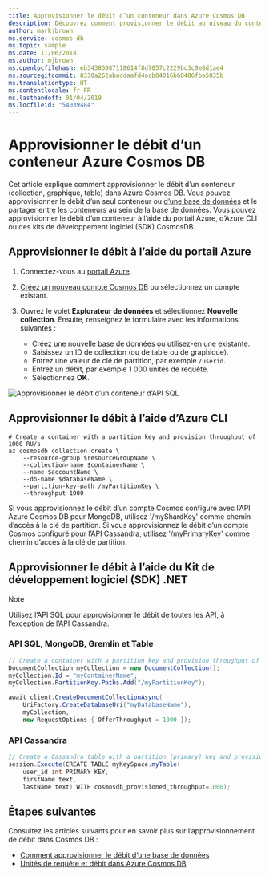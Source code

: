 ```yaml
---
title: Approvisionner le débit d’un conteneur dans Azure Cosmos DB
description: Découvrez comment provisionner le débit au niveau du conteneur dans Azure Cosmos DB
author: markjbrown
ms.service: cosmos-db
ms.topic: sample
ms.date: 11/06/2018
ms.author: mjbrown
ms.openlocfilehash: eb34385087118614f8d7057c2229bc3c9e8d1ae4
ms.sourcegitcommit: 8330a262abaddaafd4acb04016b68486fba5835b
ms.translationtype: HT
ms.contentlocale: fr-FR
ms.lasthandoff: 01/04/2019
ms.locfileid: "54039484"
---
```

# <a name="provision-throughput-for-an-azure-cosmos-db-container"></a>Approvisionner le débit d’un conteneur Azure Cosmos DB

Cet article explique comment approvisionner le débit d’un conteneur (collection, graphique, table) dans Azure Cosmos DB. Vous pouvez approvisionner le débit d’un seul conteneur ou [d’une base de données](how-to-provision-database-throughput.md) et le partager entre les conteneurs au sein de la base de données. Vous pouvez approvisionner le débit d’un conteneur à l’aide du portail Azure, d’Azure CLI ou des kits de développement logiciel (SDK) CosmosDB.

## <a name="provision-throughput-using-azure-portal"></a>Approvisionner le débit à l’aide du portail Azure

1. Connectez-vous au [portail Azure](https://portal.azure.com/).

1. [Créez un nouveau compte Cosmos DB](create-sql-api-dotnet.md#create-a-database-account) ou sélectionnez un compte existant.

1. Ouvrez le volet **Explorateur de données** et sélectionnez **Nouvelle collection**. Ensuite, renseignez le formulaire avec les informations suivantes :

   * Créez une nouvelle base de données ou utilisez-en une existante.
   * Saisissez un ID de collection (ou de table ou de graphique).
   * Entrez une valeur de clé de partition, par exemple `/userid`.
   * Entrez un débit, par exemple 1 000 unités de requête.
   * Sélectionnez **OK**.

![Approvisionner le débit d’un conteneur d’API SQL](./media/how-to-provision-container-throughput/provision-container-throughput-portal-all-api.png)

## <a name="provision-throughput-using-azure-cli"></a>Approvisionner le débit à l’aide d’Azure CLI

```azurecli-interactive
# Create a container with a partition key and provision throughput of 1000 RU/s
az cosmosdb collection create \
    --resource-group $resourceGroupName \
    --collection-name $containerName \
    --name $accountName \
    --db-name $databaseName \
    --partition-key-path /myPartitionKey \
    --throughput 1000
```

Si vous approvisionnez le débit d’un compte Cosmos configuré avec l’API Azure Cosmos DB pour MongoDB, utilisez '/myShardKey' comme chemin d’accès à la clé de partition. Si vous approvisionnez le débit d’un compte Cosmos configuré pour l’API Cassandra, utilisez '/myPrimaryKey' comme chemin d’accès à la clé de partition.

## <a name="provision-throughput-using-net-sdk"></a>Approvisionner le débit à l’aide du Kit de développement logiciel (SDK) .NET

> [!Note]
> Utilisez l’API SQL pour approvisionner le débit de toutes les API, à l’exception de l’API Cassandra.

### <a id="dotnet-most"></a>API SQL, MongoDB, Gremlin et Table

```csharp
// Create a container with a partition key and provision throughput of 1000 RU/s
DocumentCollection myCollection = new DocumentCollection();
myCollection.Id = "myContainerName";
myCollection.PartitionKey.Paths.Add("/myPartitionKey");

await client.CreateDocumentCollectionAsync(
    UriFactory.CreateDatabaseUri("myDatabaseName"),
    myCollection,
    new RequestOptions { OfferThroughput = 1000 });
```

### <a id="dotnet-cassandra"></a>API Cassandra

```csharp
// Create a Cassandra table with a partition (primary) key and provision throughput of 1000 RU/s
session.Execute(CREATE TABLE myKeySpace.myTable(
    user_id int PRIMARY KEY,
    firstName text,
    lastName text) WITH cosmosdb_provisioned_throughput=1000);
```

## <a name="next-steps"></a>Étapes suivantes

Consultez les articles suivants pour en savoir plus sur l’approvisionnement de débit dans Cosmos DB :

* [Comment approvisionner le débit d’une base de données](how-to-provision-database-throughput.md)
* [Unités de requête et débit dans Azure Cosmos DB](request-units.md)
